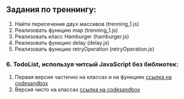 ## Задания по треннингу:
1. Найти пересечение двух массивов (trenning_1.js)
2. Реализовать функцию map (trenning_1.js)
3. Реализовать класс Hamburger (hamburger.js)
4. Реализовать функцию delay (delay.js)
5. Реализовать функцию retryOperation (retryOperation.js)

### 6. TodoList, используя читсый JavaScript без библиотек:
1. Первая версия частично на классах и на функциях [ссылка на codesandbox](https://codesandbox.io/s/todov1-74svf?file=/src/index.js)
2. Версия чисто на классах [ссылка  на codesandbox](https://codesandbox.io/s/todoclasses-qdjbz?file=/src/index.js)
